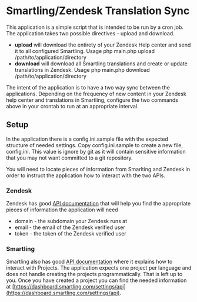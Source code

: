 Smartling/Zendesk Translation Sync
=========

This application is a simple script that is intended to be run by a cron job. The application takes two possible directives - upload and download. 
  - **upload** will download the entirety of your Zendesk Help center and send it to all configured Smartling. Usage
        php main.php upload /path/to/application/directory
  - **download** will download all Smartling translations and create or update translations in Zendesk. Usage
        php main.php download /path/to/application/directory

The intent of the application is to have a two way sync between the applications. Depending on the frequency of new content in your Zendesk help center and translations in Smartling, configure the two commands above in your crontab to run at an appropriate interval.

Setup
----
In the application there is a config.ini.sample file with the expected structure of needed settings. Copy config.ini.sample to create a new file, config.ini. This value is ignore by git as it will contain sensitive information that you may not want committed to a git repository. 

You will need to locate pieces of information from Smarlting and Zendesk in order to instruct the application how to interact with the two APIs.
### Zendesk
Zendesk has good [API documentation](http://developer.zendesk.com/documentation/rest_api/introduction.html) that will help you find the appropriate pieces of information the application will need
  
  - domain - the subdomain your Zendesk runs at
  - email - the email of the Zendesk verified user
  - token - the token of the Zendesk verified user

### Smartling
Smartling also has good [API documentation](https://docs.smartling.com/display/docs/Projects+API) where it explains how to interact with Projects. The application expects one project per language and does not handle creating the projects programmatically. That is left up to you. Once you have created a project you can find the needed information at [https://dashboard.smartling.com/settings/api](https://dashboard.smartling.com/settings/api).

